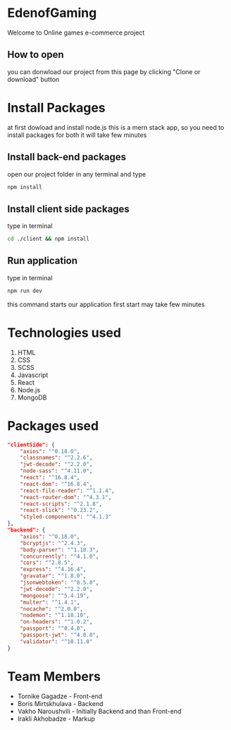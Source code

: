 # EdenofGaming
Welcome to Online games e-commerce project
## How to open

you can donwload our project from this page by clicking "Clone or download" button

# Install Packages

at first dowload and install node.js 
this is a mern stack app, so 
you need to install packages for both
it will take few minutes

## Install back-end packages

open our project folder in any terminal and type

```bash
npm install
```

## Install client side packages

type in terminal

```bash
cd ./client && npm install
```

## Run application

type in terminal

```bash
npm run dev
```

this command starts our application
first start may take few minutes

# Technologies used

1) HTML
2) CSS
3) SCSS
4) Javascript
5) React
6) Node.js
7) MongoDB

# Packages used

```JSON
"clientSide": {
    "axios": "^0.18.0",
    "classnames": "^2.2.6",
    "jwt-decode": "^2.2.0",
    "node-sass": "^4.11.0",
    "react": "^16.8.4",
    "react-dom": "^16.8.4",
    "react-file-reader": "^1.1.4",
    "react-router-dom": "^4.3.1",
    "react-scripts": "^2.1.8",
    "react-slick": "^0.23.2",
    "styled-components": "^4.1.3"
},
"backend": {
    "axios": "^0.18.0",
    "bcryptjs": "^2.4.3",
    "body-parser": "^1.18.3",
    "concurrently": "^4.1.0",
    "cors": "^2.8.5",
    "express": "^4.16.4",
    "gravatar": "^1.8.0",
    "jsonwebtoken": "^8.5.0",
    "jwt-decode": "^2.2.0",
    "mongoose": "^5.4.19",
    "multer": "^1.4.1",
    "nocache": "^2.0.0",
    "nodemon": "^1.18.10",
    "on-headers": "^1.0.2",
    "passport": "^0.4.0",
    "passport-jwt": "^4.0.0",
    "validator": "^10.11.0"
}
```
# Team Members
* Tornike Gagadze - Front-end
* Boris Mirtskhulava - Backend
* Vakho Naroushvili - Initially Backend and than Front-end
* Irakli Akhobadze - Markup

